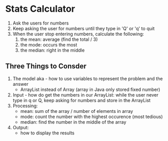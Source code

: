 # Stats Calculator

1. Ask the users for numbers
2. Keep asking the user for numbers until they type in 'Q' or 'q' to quit
3. When the user stop entering numbers, calculate the following:
   1. the mean: average (find the total / 3)
   2. the mode: occurs the most
   3. the median: right in the middle


## Three Things to Consder
1. The model aka - how to use variables to represent the problem and the answer
   - ArrayList instead of Array (array in Java only stored fixed number)
2. Input - how do get the numbers in our ArrayList: while the user never type in q or Q, keep asking for numbers and store in the ArrayList
3. Processing:
   - mean: sum of the array / number of elements in array
   - mode: count the number with the highest occurence (most tedious)
   - median: find the number in the middle of the array
4. Output:
   - how to display the results
